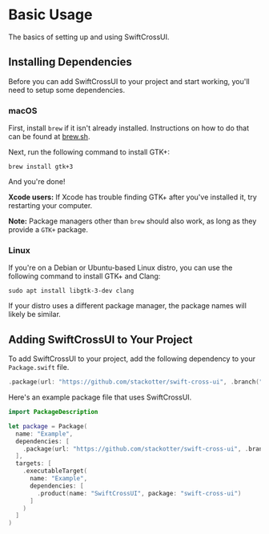 # Basic Usage

The basics of setting up and using SwiftCrossUI.

## Installing Dependencies

Before you can add SwiftCrossUI to your project and start working, you'll need to setup some dependencies.

### macOS

First, install `brew` if it isn't already installed. Instructions on how to do that can be found at [brew.sh](https://brew.sh).

Next, run the following command to install GTK+:
```
brew install gtk+3
```

And you're done!

__Xcode users:__ If Xcode has trouble finding GTK+ after you've installed it, try restarting your computer.

__Note:__ Package managers other than `brew` should also work, as long as they provide a `GTK+` package.

### Linux

If you're on a Debian or Ubuntu-based Linux distro, you can use the following command to install GTK+ and Clang:
```
sudo apt install libgtk-3-dev clang
```

If your distro uses a different package manager, the package names will likely be similar.

## Adding SwiftCrossUI to Your Project

To add SwiftCrossUI to your project, add the following dependency to your `Package.swift` file.
```swift
.package(url: "https://github.com/stackotter/swift-cross-ui", .branch("main"))
```

Here's an example package file that uses SwiftCrossUI.
```swift
import PackageDescription

let package = Package(
  name: "Example",
  dependencies: [
    .package(url: "https://github.com/stackotter/swift-cross-ui", .branch("main"))
  ],
  targets: [
    .executableTarget(
      name: "Example",
      dependencies: [
        .product(name: "SwiftCrossUI", package: "swift-cross-ui")
      ]
    )
  ]
)
```
